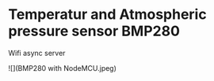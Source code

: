 # Temperatur and Atmospheric pressure sensor BMP280
 Wifi async server
 
![](BMP280 with NodeMCU.jpeg)
